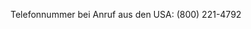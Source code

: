 <Token xmlns:xlink="http://www.w3.org/1999/xlink">Telefonnummer bei Anruf aus den USA: (800) 221-4792</Token>

<!--HONumber=Jun16_HO4-->


